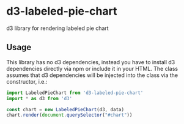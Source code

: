 # d3-labeled-pie-chart

d3 library for rendering labeled pie chart

## Usage

This library has no d3 dependencies, instead you have to install d3 
dependencies directly via npm or include it in your HTML. The class assumes 
that d3 dependencies will be injected into the class via the constructor, i.e.:

```javascript
import LabeledPieChart from 'd3-labeled-pie-chart'
import * as d3 from 'd3'

const chart = new LabeledPieChart(d3, data)
chart.render(document.querySelector("#chart"))
```

